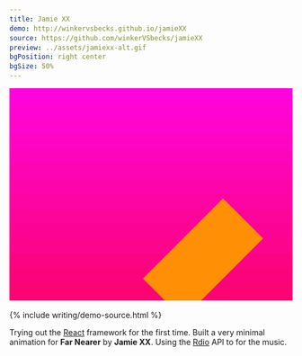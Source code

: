 ```yaml
---
title: Jamie XX
demo: http://winkervsbecks.github.io/jamieXX
source: https://github.com/winkerVSbecks/jamieXX
preview: ../assets/jamiexx-alt.gif
bgPosition: right center
bgSize: 50%
---
```


![](../assets/jamiexx.gif)

{% include writing/demo-source.html %}

Trying out the [React](http://facebook.github.io/react/index.html) framework for the first time. Built a very minimal animation for **Far Nearer** by **Jamie XX**. Using the [Rdio](http://www.rdio.com/developers/docs) API to for the music.
